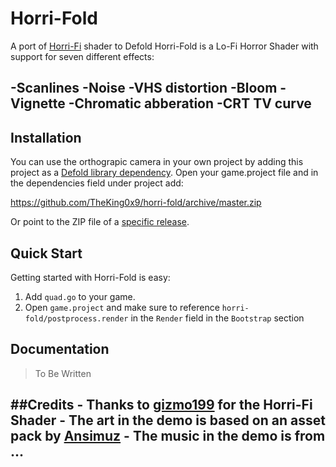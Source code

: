 # Horri-Fold

A port of [Horri-Fi](https://gizmo199.itch.io/horri-fi) shader to Defold
Horri-Fold is a Lo-Fi Horror Shader with support for seven different effects:

-Scanlines -Noise -VHS distortion -Bloom -Vignette -Chromatic abberation -CRT TV curve
---

## Installation
You can use the orthograpic camera in your own project by adding this project as a [Defold library dependency](http://www.defold.com/manuals/libraries/).
Open your game.project file and in the dependencies field under project add:

https://github.com/TheKing0x9/horri-fold/archive/master.zip

Or point to the ZIP file of a [specific release](https://github.com/TheKing0x9/horri-fold/releases).

## Quick Start
Getting started with Horri-Fold is easy:

1. Add `quad.go` to your game.
2. Open `game.project` and make sure to reference `horri-fold/postprocess.render`
in the `Render` field in the `Bootstrap` section

## Documentation

> To Be Written

##Credits
	- Thanks to [gizmo199](https://gizmo199.itch.io) for the Horri-Fi Shader
	- The art in the demo is based on an asset pack by [Ansimuz](Ansimuz.itch.io)
	- The music in the demo is from ...
---
